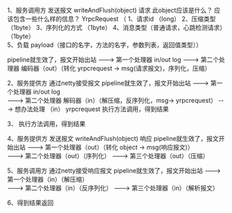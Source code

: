 1、服务调用方 
发送报文 writeAndFlush(object)  请求
此object应该是什么？ 应该包含一些什么样的信息？
YrpcRequest  （
1、请求id  （long） 
2、压缩类型 （1byte）  3、序列化的方式 （1byte）  4、消息类型（普通请求，心跳检测请求）（1byte）  
5、负载 payload（接口的名字，方法的名字，参数列表，返回值类型））


pipeline就生效了，报文开始出站
---> 第一个处理器 in/out log
---> 第二个处理器 编码器（out）（转化 yrpcrequest -> msg(请求报文)，序列化，压缩）

2、服务提供方
通过netty接受报文
pipeline就生效了，报文开始出站
---> 第一个处理器 in/out log   
---> 第二个处理器 解码器（in）（解压缩，反序列化，msg-> yrpcrequest）
---> 想办法处理 （in）  yrpcrequest 执行方法调用，得到结果


3、 执行方法调用，得到结果


4、服务提供方
发送报文 writeAndFlush(object) 响应
pipeline就生效了，报文开始出站
---> 第一个处理器（out）（转化 object -> msg(响应报文)）  
---> 第二个处理器（out）（序列化）
---> 第三个处理器（out）（压缩）

5、服务调用方
通过netty接受响应报文
pipeline就生效了，报文开始出站
---> 第一个处理器（in）（解压缩）  
---> 第二个处理器（in）（反序列化）
---> 第三个处理器（in）（解析报文）

6、得到结果返回

